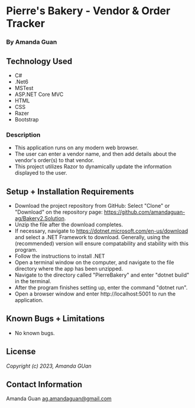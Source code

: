# Pierre's Bakery - Vendor & Order Tracker

### By Amanda Guan

## Technology Used

* C#
* .Net6
* MSTest
* ASP.NET Core MVC
* HTML
* CSS
* Razer
* Bootstrap

### Description

* This application runs on any modern web browser.
* The user can enter a vendor name, and then add details about the vendor's order(s) to that vendor. 
* This project utilizes Razor to dynamically update the information displayed to the user.

## Setup + Installation Requirements

* Download the project repository from GitHub: Select "Clone" or "Download" on the repository page: https://github.com/amandaguan-ag/Bakery2.Solution.
* Unzip the file after the download completes.
* If necessary, navigate to https://dotnet.microsoft.com/en-us/download and select a .NET Framework to download. Generally, using the (recommended) version will ensure compatability and stability with this program.
* Follow the instructions to install .NET 
* Open a terminal window on the computer, and navigate to the file directory where the app has been unzipped.
* Navigate to the directory called "PierreBakery" and enter "dotnet build" in the terminal.
* After the program finishes setting up, enter the command "dotnet run". 
* Open a browser window and enter http://localhost:5001 to run the application.

## Known Bugs + Limitations 
* No known bugs.

## License

_Copyright (c) 2023, Amanda GUan_

## Contact Information

Amanda Guan <ag.amandaguan@gmail.com>